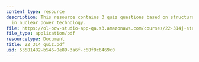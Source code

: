 ```yaml
---
content_type: resource
description: This resource contains 3 quiz questions based on structural mechanics
  in nuclear power technology.
file: https://ol-ocw-studio-app-qa.s3.amazonaws.com/courses/22-314j-structural-mechanics-in-nuclear-power-technology-fall-2006/53581482b5460e893a6fc68f9c6469c0_22_314_quiz.pdf
file_type: application/pdf
resourcetype: Document
title: 22_314_quiz.pdf
uid: 53581482-b546-0e89-3a6f-c68f9c6469c0
---
```

